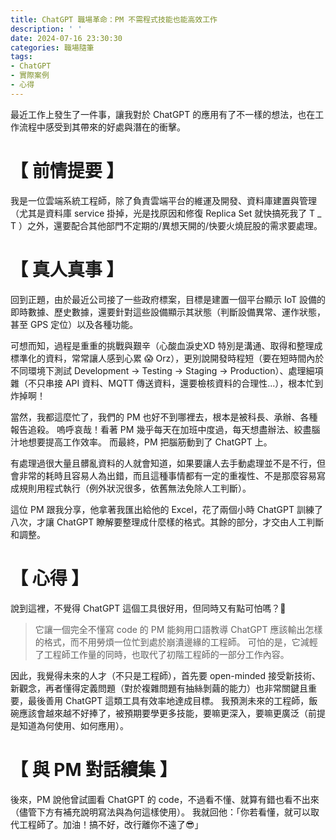 ```yaml
---
title: ChatGPT 職場革命：PM 不需程式技能也能高效工作
description: ' '
date: 2024-07-16 23:30:30
categories: 職場隨筆
tags:
- ChatGPT
- 實際案例
- 心得
---
```


最近工作上發生了一件事，讓我對於 ChatGPT 的應用有了不一樣的想法，也在工作流程中感受到其帶來的好處與潛在的衝擊。

# 【 前情提要 】
我是一位雲端系統工程師，除了負責雲端平台的維運及開發、資料庫建置與管理（尤其是資料庫 service 掛掉，光是找原因和修復 Replica Set 就快搞死我了 T _ T ）之外，還要配合其他部門不定期的/異想天開的/快要火燒屁股的需求要處理。

# 【 真人真事 】
回到正題，由於最近公司接了一些政府標案，目標是建置一個平台顯示 IoT 設備的即時數據、歷史數據，還要針對這些設備顯示其狀態（判斷設備異常、運作狀態，甚至 GPS 定位）以及各種功能。

可想而知，過程是重重的挑戰與艱辛（心酸血淚史XD 特別是溝通、取得和整理成標準化的資料，常常讓人感到心累 😱 Orz），更別說開發時程短（要在短時間內於不同環境下測試 Development -> Testing -> Staging -> Production）、處理細項雜（不只串接 API 資料、MQTT 傳送資料，還要檢核資料的合理性...），根本忙到炸掉啊！

當然，我都這麼忙了，我們的 PM 也好不到哪裡去，根本是被科長、承辦、各種報告追殺。
嗚呼哀哉！看著 PM 幾乎每天在加班中度過，每天想盡辦法、絞盡腦汁地想要提高工作效率。
而最終，PM 把腦筋動到了 ChatGPT 上。

有處理過很大量且髒亂資料的人就會知道，如果要讓人去手動處理並不是不行，但會非常的耗時且容易人為出錯，而且這種事情都有一定的重複性、不是那麼容易寫成規則用程式執行（例外狀況很多，依舊無法免除人工判斷）。

這位 PM 跟我分享，他拿著我匯出給他的 Excel，花了兩個小時 ChatGPT 訓練了八次，才讓 ChatGPT 瞭解要整理成什麼樣的格式。其餘的部分，才交由人工判斷和調整。

# 【 心得 】
說到這裡，不覺得 ChatGPT 這個工具很好用，但同時又有點可怕嗎？🤔

> 它讓一個完全不懂寫 code 的 PM 能夠用口語教導 ChatGPT 應該輸出怎樣的格式，而不用勞煩一位忙到處於崩潰邊緣的工程師。
> 可怕的是，它減輕了工程師工作量的同時，也取代了初階工程師的一部分工作內容。

因此，我覺得未來的人才（不只是工程師），首先要 open-minded 接受新技術、新觀念，再者懂得定義問題（對於複雜問題有抽絲剝繭的能力）也非常關鍵且重要，最後善用 ChatGPT 這類工具有效率地達成目標。
我預測未來的工程師，飯碗應該會越來越不好捧了，被預期要學更多技能，要嘛更深入，要嘛更廣泛（前提是知道為何使用、如何應用）。

# 【 與 PM 對話續集 】
後來，PM 說他曾試圖看 ChatGPT 的 code，不過看不懂、就算有錯也看不出來（儘管下方有補充說明寫法與為何這樣使用）。
我就回他：「你若看懂，就可以取代工程師了。加油！搞不好，改行離你不遠了😎」
